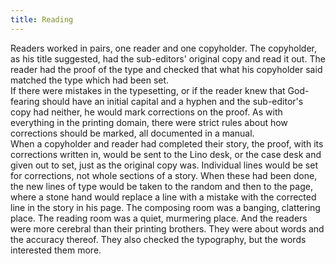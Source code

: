 ```yaml
---
title: Reading
---
```


Readers worked in pairs, one reader and one copyholder. The copyholder, as his title suggested, had the sub-editors' original copy and read it out. The reader had the proof of the type and checked that what his copyholder said matched the type which had been set.  
If there were mistakes in the typesetting, or if the reader knew that God-fearing should have an initial capital and a hyphen and the sub-editor's copy had neither, he would mark corrections on the proof. As with everything in the printing domain, there were strict rules about how corrections should be marked, all documented in a manual.  
When a copyholder and reader had completed their story, the proof, with its corrections written in, would be sent to the Lino desk, or the case desk and given out to set, just as the original copy was. Individual lines would be set for corrections, not whole sections of a story. When these had been done, the new lines of type would be taken to the random and then to the page, where a stone hand would replace a line with a mistake with the corrected line in the story in his page.
The composing room was a banging, clattering place. The reading room was a quiet, murmering place. And the readers were more cerebral than their printing brothers. They were about words and the accuracy thereof. They also checked the typography, but the words interested them more. 